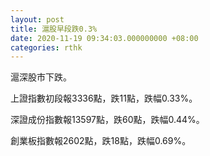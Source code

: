 ```yaml
---
layout: post
title: 滬股早段跌0.3%
date: 2020-11-19 09:34:03.000000000 +08:00
categories: rthk
---
```


滬深股市下跌。

上證指數初段報3336點，跌11點，跌幅0.33%。

深證成份指數報13597點，跌60點，跌幅0.44%。

創業板指數報2602點，跌18點，跌幅0.69%。
